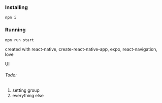 ### Installing
```
npm i
```
### Running
```
npm run start
```
created with react-native, create-react-native-app, expo, react-navigation, love

[UI](https://www.figma.com/file/CDfDwdsUmxpJW0r2XWMUogEt/Untitled?node-id=11%3A42)

###### Todo:
1. setting group
2. everything else